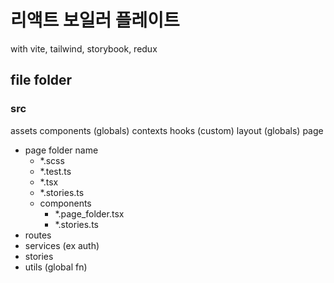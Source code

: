 # 리액트 보일러 플레이트 
with vite, tailwind, storybook, redux


## file folder
### src
assets
components (globals)
contexts
hooks (custom)
layout (globals)
page
+ page folder name
   + *.scss
   + *.test.ts
   + *.tsx
   + *.stories.ts
   + components 
     + *.page_folder.tsx
     + *.stories.ts
+ routes
+ services (ex auth)
+ stories
+ utils (global fn)

